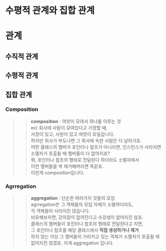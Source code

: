 # 수평적 관계와 집합 관계

# 관계
## 수직적 관계



## 수평적 관계

## 집합 관계
### Composition
>> **composition** : 여럿이 모여서 하나를 이루는 것  
>> ex) 회사에 사람이 모여있다고 가정할 때,    
>> 사장이 있고, 사원이 있고 여럿이 모일겁니다.    
>> 하지만 회사가 부도나면 그 회사에 속한 사람은 다 날아가죠.  
>> 어떤 클래스의 멤버가 포인터나 참조가 아니라면, 인스턴스가 사라지면  
>> 소멸자가 호출될 때 멤버들이 다 없어지죠?  
>> 뭐, 포인터나 참조의 형태로 전달된다 하더라도 소멸자에서  
>> 이런 멤버들을 싹 제거해버리면 똑같죠.  
>> 이런게 composition입니다.  
### Agrregation
>> **aggregation** : 단순한 여러가지 것들의 모임    
>> agrregation은 그 객체들의 모임 자체가 소멸하더라도,    
>> 각 객체들이 사라지진 않습니다.   
>> 비유해보자면, 강의장이 없어진다고 수강생이 없어지진 않죠.  
>> 클래스의 멤버들이 포인터나 참조의 형태로 전달된다고 치면,  
>> 그 포인터나 참조를 해당 클래스에서 **직접 생성하거나 제거**  
>> 하지 않는 이상 그 멤버들이 가리키고 있는 객체가 소멸자가 호출될 때   
>> 없어지진 않겠죠. 이게 aggregation 입니다.  

